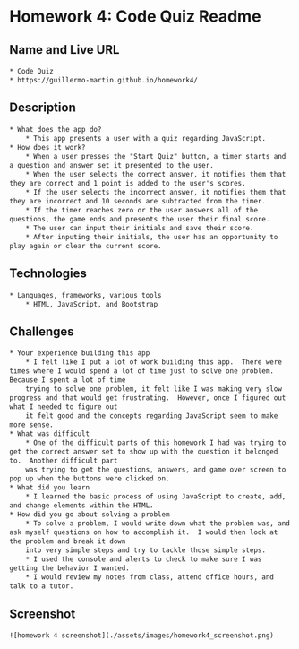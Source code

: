 # Homework 4:  Code Quiz Readme

## Name and Live URL
    * Code Quiz
    * https://guillermo-martin.github.io/homework4/
## Description
    * What does the app do?
        * This app presents a user with a quiz regarding JavaScript.
    * How does it work?
        * When a user presses the "Start Quiz" button, a timer starts and a question and answer set it presented to the user.
        * When the user selects the correct answer, it notifies them that they are correct and 1 point is added to the user's scores.
        * If the user selects the incorrect answer, it notifies them that they are incorrect and 10 seconds are subtracted from the timer.
        * If the timer reaches zero or the user answers all of the questions, the game ends and presents the user their final score.
        * The user can input their initials and save their score.
        * After inputing their initials, the user has an opportunity to play again or clear the current score.
## Technologies
    * Languages, frameworks, various tools
        * HTML, JavaScript, and Bootstrap
## Challenges
    * Your experience building this app
        * I felt like I put a lot of work building this app.  There were times where I would spend a lot of time just to solve one problem.  Because I spent a lot of time
        trying to solve one problem, it felt like I was making very slow progress and that would get frustrating.  However, once I figured out what I needed to figure out
        it felt good and the concepts regarding JavaScript seem to make more sense.
    * What was difficult
        * One of the difficult parts of this homework I had was trying to get the correct answer set to show up with the question it belonged to.  Another difficult part
        was trying to get the questions, answers, and game over screen to pop up when the buttons were clicked on.
    * What did you learn
        * I learned the basic process of using JavaScript to create, add, and change elements within the HTML.
    * How did you go about solving a problem
        * To solve a problem, I would write down what the problem was, and ask myself questions on how to accomplish it.  I would then look at the problem and break it down
        into very simple steps and try to tackle those simple steps.
        * I used the console and alerts to check to make sure I was getting the behavior I wanted.
        * I would review my notes from class, attend office hours, and talk to a tutor.
## Screenshot
    ![homework 4 screenshot](./assets/images/homework4_screenshot.png)
